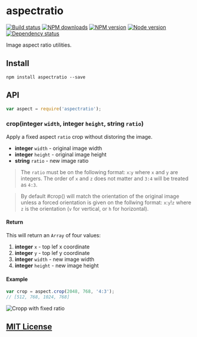 # aspectratio

[![Build status](https://img.shields.io/wercker/ci/55281116a26c78542c01d251.svg "Build status")](https://app.wercker.com/project/bykey/90dda5965d63c43c484b2e29c7d4ba92)
[![NPM downloads](https://img.shields.io/npm/dm/aspectratio.svg "NPM downloads")](https://www.npmjs.com/package/aspectratio)
[![NPM version](https://img.shields.io/npm/v/aspectratio.svg "NPM version")](https://www.npmjs.com/package/aspectratio)
[![Node version](https://img.shields.io/node/v/aspectratio.svg "Node version")](https://www.npmjs.com/package/aspectratio)
[![Dependency status](https://img.shields.io/david/turistforeningen/node-aspectratio.svg "Dependency status")](https://david-dm.org/turistforeningen/node-aspectratio)

Image aspect ratio utilities.

## Install

```
npm install aspectratio --save
```

## API

```js
var aspect = require('aspectratio');
```

### crop(**integer** `width`, **integer** `height`, **string** `ratio`)

Apply a fixed aspect `ratio` crop without distoring the image.

* **integer** `width` - original image width
* **integer** `height` - original image height
* **string** `ratio` - new image ratio

> The `ratio` must be on the following format: `x`:`y` where `x` and `y` are
> integers. The order of `x` and `z` does not matter and `3:4` will be treated
> as `4:3`.

> By default #crop() will match the orientation of the original image unless a
> forced orientation is given on the follwing format: `x`:`y`!`z` where `z` is
> the orientation (`v` for vertical, or `h` for horizontal).

#### Return

This will return an `Array` of four values:

1. **integer** `x` - top lef x coordinate
2. **integer** `y` - top lef y coordinate
3. **integer** `width` - new image width
4. **integer** `height` - new image height

#### Example

```js
var crop = aspect.crop(2048, 768, '4:3');
// [512, 768, 1024, 768]
```

![Cropp with fixed ratio](https://docs.google.com/drawings/d/1Lu8eLqcjjlI0YL7Q-YHg0ttjRC8I8Vkwq6PVXRgxNUo/pub?w=960&h=720)

## [MIT License](https://github.com/Turistforeningen/node-aspectratio/blob/master/LICENSE)
